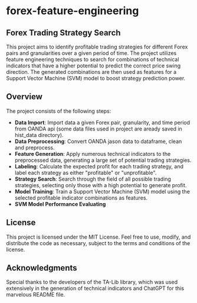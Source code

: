 # forex-feature-engineering

## Forex Trading Strategy Search
This project aims to identify profitable trading strategies for different Forex pairs and granularities over a given period of time. The project utilizes feature engineering techniques to search for combinations of technical indicators that have a higher potential to predict the correct price swing direction. The generated combinations are then used as features for a Support Vector Machine (SVM) model to boost strategy prediction power.

## Overview
The project consists of the following steps:

- **Data Import**: Import data a given Forex pair, granularity, and time period from OANDA api (some data files used in project are aready saved in hist_data directory).
- **Data Preprocessing**: Convert OANDA jason data to dataframe, clean and preprocess.
- **Feature Generation**: Apply numerous technical indicators to the preprocessed data, generating a large set of potential trading strategies.
- **Labeling**: Calculate the expected profit for each trading strategy, and label each strategy as either "profitable" or "unprofitable".
- **Strategy Search**: Search through the field of all possible trading strategies, selecting only those with a high potential to generate profit.
- **Model Training**: Train a Support Vector Machine (SVM) model using the selected profitable indicator combinations as features.
- **SVM Model Performance Evaluating**

## License
This project is licensed under the MIT License. Feel free to use, modify, and distribute the code as necessary, subject to the terms and conditions of the license.

## Acknowledgments
Special thanks to the developers of the TA-Lib library, which was used extensively in the generation of technical indicators and ChatGPT for this marvelous README file. 
